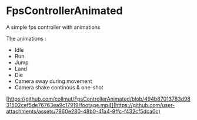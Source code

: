 # FpsControllerAnimated
A simple fps controller with animations

The animations : 
- Idle
- Run
- Jump
- Land
- Die
- Camera sway during movement
- Camera shake continous & one-shot

[https://github.com/collmut/FpsControllerAnimated/blob/494b87013783d9831502cef5de76763ea9c17919/footage.mp4](https://github.com/user-attachments/assets/7860e280-48b0-41a4-9ffc-f432cf5dca0c)




